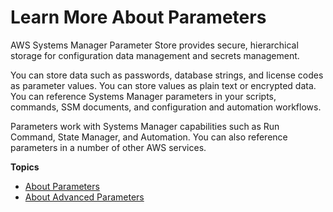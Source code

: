 # Learn More About Parameters<a name="sysman-paramstore-about"></a>

AWS Systems Manager Parameter Store provides secure, hierarchical storage for configuration data management and secrets management\. 

You can store data such as passwords, database strings, and license codes as parameter values\. You can store values as plain text or encrypted data\. You can reference Systems Manager parameters in your scripts, commands, SSM documents, and configuration and automation workflows\. 

Parameters work with Systems Manager capabilities such as Run Command, State Manager, and Automation\. You can also reference parameters in a number of other AWS services\. 

**Topics**
+ [About Parameters](parameter-store-about-examples.md)
+ [About Advanced Parameters](parameter-store-advanced-parameters.md)